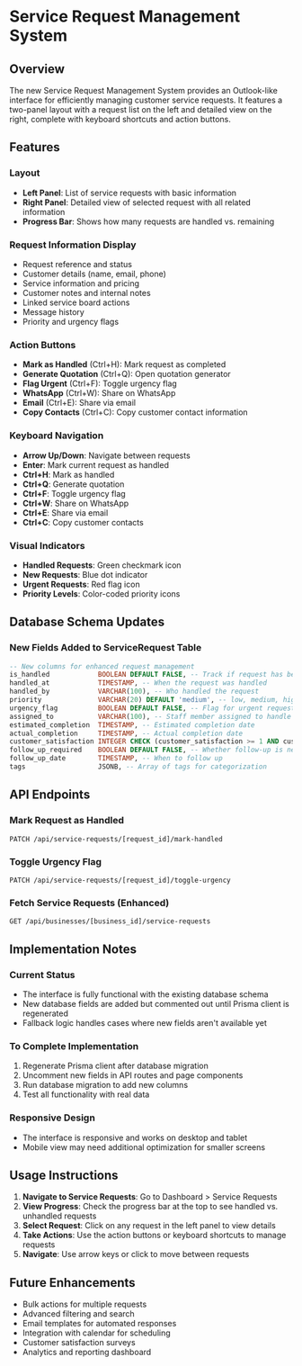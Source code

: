 # Service Request Management System

## Overview

The new Service Request Management System provides an Outlook-like interface for efficiently managing customer service requests. It features a two-panel layout with a request list on the left and detailed view on the right, complete with keyboard shortcuts and action buttons.

## Features

### Layout
- **Left Panel**: List of service requests with basic information
- **Right Panel**: Detailed view of selected request with all related information
- **Progress Bar**: Shows how many requests are handled vs. remaining

### Request Information Display
- Request reference and status
- Customer details (name, email, phone)
- Service information and pricing
- Customer notes and internal notes
- Linked service board actions
- Message history
- Priority and urgency flags

### Action Buttons
- **Mark as Handled** (Ctrl+H): Mark request as completed
- **Generate Quotation** (Ctrl+Q): Open quotation generator
- **Flag Urgent** (Ctrl+F): Toggle urgency flag
- **WhatsApp** (Ctrl+W): Share on WhatsApp
- **Email** (Ctrl+E): Share via email
- **Copy Contacts** (Ctrl+C): Copy customer contact information

### Keyboard Navigation
- **Arrow Up/Down**: Navigate between requests
- **Enter**: Mark current request as handled
- **Ctrl+H**: Mark as handled
- **Ctrl+Q**: Generate quotation
- **Ctrl+F**: Toggle urgency flag
- **Ctrl+W**: Share on WhatsApp
- **Ctrl+E**: Share via email
- **Ctrl+C**: Copy customer contacts

### Visual Indicators
- **Handled Requests**: Green checkmark icon
- **New Requests**: Blue dot indicator
- **Urgent Requests**: Red flag icon
- **Priority Levels**: Color-coded priority icons

## Database Schema Updates

### New Fields Added to ServiceRequest Table

```sql
-- New columns for enhanced request management
is_handled            BOOLEAN DEFAULT FALSE, -- Track if request has been handled
handled_at            TIMESTAMP, -- When the request was handled
handled_by            VARCHAR(100), -- Who handled the request
priority              VARCHAR(20) DEFAULT 'medium', -- low, medium, high, urgent
urgency_flag          BOOLEAN DEFAULT FALSE, -- Flag for urgent requests
assigned_to           VARCHAR(100), -- Staff member assigned to handle
estimated_completion  TIMESTAMP, -- Estimated completion date
actual_completion     TIMESTAMP, -- Actual completion date
customer_satisfaction INTEGER CHECK (customer_satisfaction >= 1 AND customer_satisfaction <= 5), -- 1-5 rating
follow_up_required    BOOLEAN DEFAULT FALSE, -- Whether follow-up is needed
follow_up_date        TIMESTAMP, -- When to follow up
tags                  JSONB, -- Array of tags for categorization
```

## API Endpoints

### Mark Request as Handled
```
PATCH /api/service-requests/[request_id]/mark-handled
```

### Toggle Urgency Flag
```
PATCH /api/service-requests/[request_id]/toggle-urgency
```

### Fetch Service Requests (Enhanced)
```
GET /api/businesses/[business_id]/service-requests
```

## Implementation Notes

### Current Status
- The interface is fully functional with the existing database schema
- New database fields are added but commented out until Prisma client is regenerated
- Fallback logic handles cases where new fields aren't available yet

### To Complete Implementation
1. Regenerate Prisma client after database migration
2. Uncomment new fields in API routes and page components
3. Run database migration to add new columns
4. Test all functionality with real data

### Responsive Design
- The interface is responsive and works on desktop and tablet
- Mobile view may need additional optimization for smaller screens

## Usage Instructions

1. **Navigate to Service Requests**: Go to Dashboard > Service Requests
2. **View Progress**: Check the progress bar at the top to see handled vs. unhandled requests
3. **Select Request**: Click on any request in the left panel to view details
4. **Take Actions**: Use the action buttons or keyboard shortcuts to manage requests
5. **Navigate**: Use arrow keys or click to move between requests

## Future Enhancements

- Bulk actions for multiple requests
- Advanced filtering and search
- Email templates for automated responses
- Integration with calendar for scheduling
- Customer satisfaction surveys
- Analytics and reporting dashboard
